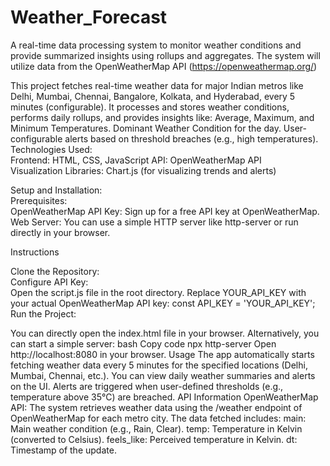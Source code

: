 # Weather_Forecast
 A real-time data processing system to monitor weather conditions and provide summarized insights using rollups and aggregates. The system will utilize data from the OpenWeatherMap API (https://openweathermap.org/)

This project fetches real-time weather data for major Indian metros like Delhi, Mumbai, Chennai, Bangalore, Kolkata, and Hyderabad, every 5 minutes (configurable). It processes and stores weather conditions, performs daily rollups, and provides insights like: Average, Maximum, and Minimum Temperatures. Dominant Weather Condition for the day. User-configurable alerts based on threshold breaches (e.g., high temperatures).
Technologies Used:<br>
Frontend: HTML, CSS, JavaScript
API: OpenWeatherMap API<br>
Visualization Libraries: Chart.js (for visualizing trends and alerts)

Setup and Installation: <br>
Prerequisites:<br>
OpenWeatherMap API Key: Sign up for a free API key at OpenWeatherMap.<br>
Web Server: You can use a simple HTTP server like http-server or run directly in your browser.

Instructions<br>

Clone the Repository:<br>
Configure API Key:<br>
Open the script.js file in the root directory.
Replace YOUR_API_KEY with your actual OpenWeatherMap API key:
const API_KEY = 'YOUR_API_KEY';
Run the Project:

You can directly open the index.html file in your browser.
Alternatively, you can start a simple server:
bash
Copy code
npx http-server
Open http://localhost:8080 in your browser.
Usage
The app automatically starts fetching weather data every 5 minutes for the specified locations (Delhi, Mumbai, Chennai, etc.).
You can view daily weather summaries and alerts on the UI.
Alerts are triggered when user-defined thresholds (e.g., temperature above 35°C) are breached.
API Information
OpenWeatherMap API: The system retrieves weather data using the /weather endpoint of OpenWeatherMap for each metro city. The data fetched includes:
main: Main weather condition (e.g., Rain, Clear).
temp: Temperature in Kelvin (converted to Celsius).
feels_like: Perceived temperature in Kelvin.
dt: Timestamp of the update.